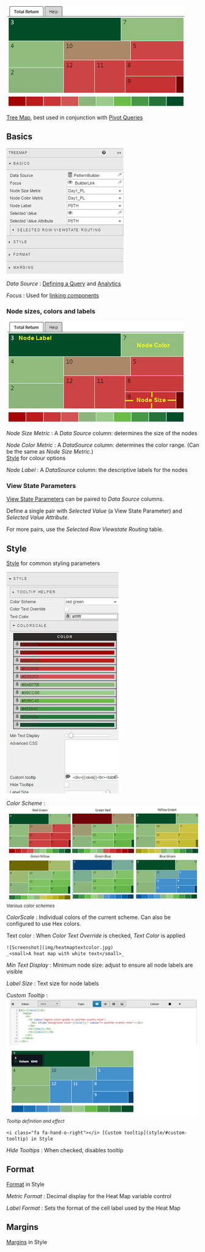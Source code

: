 ![Screenshot](img/heatmaphtmllight.jpg)

[Tree Map](https://en.wikipedia.org/wiki/Treemapping), best used in conjunction with [Pivot Queries](introduction/#pivot-query)

## Basics

![Screenshot](img/treemapmenu.jpg)

_Data Source_
: <i class="fa fa-hand-o-right"></i> [Defining a Query](introduction/#defining-a-query) and [Analytics](introduction/#analytics)

_Focus_
: Used for [linking components](introduction/#linking-components)


### Node sizes, colors and labels

![Screenshot](img/nodelabelshtmllight.jpg)

_Node Size Metric_
: A _Data Source_ column: determines the size of the nodes

_Node Color Metric_
: A _DataSource_ column: determines the color range. (Can be the same as _Node Size Metric_.)  
<i class="fa fa-hand-o-right"></i> [Style](#style) for colour options

_Node Label_
: A _DataSource_ column: the descriptive labels for the nodes


### View State Parameters

[View State Parameters](introduction/#view-state-parameters) can be paired to _Data Source_ columns. 

Define a single pair with _Selected Value_ (a View State Parameter) and _Selected Value Attribute_. 

For more pairs, use the _Selected Row Viewstate Routing_ table.


## Style

<i class="fa fa-hand-o-right"></i> [Style](style) for common styling parameters

![Screenshot](img/heatmapstyle.jpg)


_Color Scheme_
: ![Screenshot](img/colorscalehtmllight.jpg)  
_<small>Various color schemes</small>_

_ColorScale_
: Individual colors of the current scheme. Can also be configured to use Hex colors.

Text color
: When _Color Text Override_ is checked, _Text Color_ is applied

    ![Screenshot](img/heatmaptextcolor.jpg)  
    _<small>A heat map with white text</small>_


_Min Text Display_
: Minimum node size: adjust to ensure all node labels are visible

_Label Size_
: Text size for node labels 


_Custom Tooltip_
: ![Screenshot](img/customtooltiphtmllight3.jpg)
_<small>Tooltip definition and effect</small>_

    <i class="fa fa-hand-o-right"></i> [Custom tooltip](style/#custom-tooltip) in Style

_Hide Tooltips_
: When checked, disables tooltip


## Format

<!-- ![Screenshot](img/mapformat.jpg)
 -->
<i class="fa fa-hand-o-right"></i> [Format](style/#format) in Style


_Metric Format_
: Decimal display for the Heat Map variable control


_Label Format_
: Sets the format of the cell label used by the Heat Map


## Margins

<i class="fa fa-hand-o-right"></i> [Margins](style/#margins) in Style

